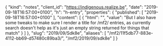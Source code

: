 {
  "kind": "notes",
  "client_id": "https://indigenous.realize.be",
  "date": "2019-09-18T16:57:00+0100",
  "h": "h-entry",
  "properties": {
    "published": [
      "2019-09-18T16:57:00+0100"
    ],
    "content": [
      {
        "html": "",
        "value": "But I also have some tweaks to make sure I render a title for /mf2/ entries, as currently search doesn't help as it's just an empty string returned for things that match"
      }
    ]
  },
  "slug": "2019/09/Sdk8e",
  "aliases": [
    "/mf2/11f5db77-883e-4112-bb69-d57480c89ba3/",
    "/mf2/2019/09/sdk8e"
  ]
}
